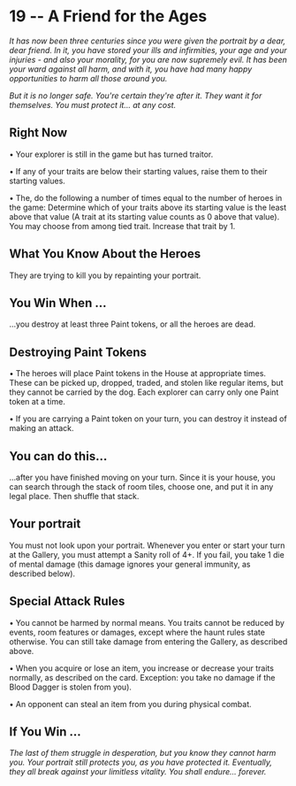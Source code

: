 # 19 -- A Friend for the Ages

_It has now been three centuries since you were given the portrait by a dear, dear friend. In it, you have stored your ills and infirmities, your age and your injuries - and also your morality, for you are now supremely evil. It has been your ward against all harm, and with it, you have had many happy opportunities to harm all those around you._

_But it is no longer safe. You're certain they're after it. They want it for themselves. You must protect it... at any cost._

## Right Now

• Your explorer is still in the game but has turned traitor.

• If any of your traits are below their starting values, raise them to their starting values.

• The, do the following a number of times equal to the number of heroes in the game: Determine which of your traits above its starting value is the least above that value (A trait at its starting value counts as 0 above that value). You may choose from among tied trait. Increase that trait by 1.

## What You Know About the Heroes

They are trying to kill you by repainting your portrait.

## You Win When ...

...you destroy at least three Paint tokens, or all the heroes are dead.

## Destroying Paint Tokens

• The heroes will place Paint tokens in the House at appropriate times. These can be picked up, dropped, traded, and stolen like regular items, but they cannot be carried by the dog. Each explorer can carry only one Paint token at a time.

• If you are carrying a Paint token on your turn, you can destroy it instead of making an attack.

## You can do this...

...after you have finished moving on your turn. Since it is your house, you can search through the stack of room tiles, choose one, and put it in any legal place. Then shuffle that stack.

## Your portrait

You must not look upon your portrait. Whenever you enter or start your turn at the Gallery, you must attempt a Sanity roll of 4+. If you fail, you take 1 die of mental damage (this damage ignores your general immunity, as described below).

## Special Attack Rules

• You cannot be harmed by normal means. You traits cannot be reduced by events, room features or damages, except where the haunt rules state otherwise. You can still take damage from entering the Gallery, as described above.

• When you acquire or lose an item, you increase or decrease your traits normally, as described on the card. Exception: you take no damage if the Blood Dagger is stolen from you).

• An opponent can steal an item from you during physical combat.

## If You Win ...

_The last of them struggle in desperation, but you know they cannot harm you. Your portrait still protects you, as you have protected it. Eventually, they all break against your limitless vitality. You shall endure... forever._